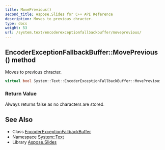 ```yaml
---
title: MovePrevious()
second_title: Aspose.Slides for C++ API Reference
description: Moves to previous chracter.
type: docs
weight: 53
url: /system.text/encoderexceptionfallbackbuffer/moveprevious/
---
```

## EncoderExceptionFallbackBuffer::MovePrevious() method


Moves to previous chracter.

```cpp
virtual bool System::Text::EncoderExceptionFallbackBuffer::MovePrevious() override
```


### Return Value

Always returns false as no characters are stored.

## See Also

* Class [EncoderExceptionFallbackBuffer](../)
* Namespace [System::Text](../../)
* Library [Aspose.Slides](../../../)